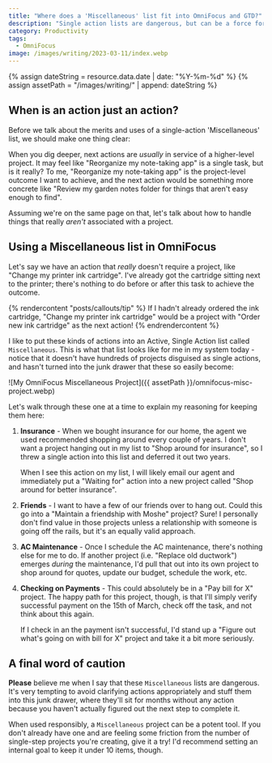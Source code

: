 ```yaml
---
title: "Where does a 'Miscellaneous' list fit into OmniFocus and GTD?"
description: "Single action lists are dangerous, but can be a force for good when used responsibly."
category: Productivity
tags:
  - OmniFocus
image: /images/writing/2023-03-11/index.webp
---
```


<!-- Include assets like ![Asset]({{ assetPath }}/my-asset.png) -->

{% assign dateString = resource.data.date | date: "%Y-%m-%d" %}
{% assign assetPath = "/images/writing/" | append: dateString %}

## When is an action just an action?

Before we talk about the merits and uses of a single-action 'Miscellaneous' list, we should make one thing clear:

When you dig deeper, next actions are _usually_ in service of a higher-level project. It may feel like "Reorganize my note-taking app" is a single task, but is it really? To me, "Reorganize my note-taking app" is the project-level outcome I want to achieve, and the next action would be something more concrete like "Review my garden notes folder for things that aren't easy enough to find".

Assuming we're on the same page on that, let's talk about how to handle things that really _aren't_ associated with a project.

## Using a Miscellaneous list in OmniFocus

Let's say we have an action that _really_ doesn't require a project, like "Change my printer ink cartridge". I've already got the cartridge sitting next to the printer; there's nothing to do before or after this task to achieve the outcome.

{% rendercontent "posts/callouts/tip" %}
If I hadn't already ordered the ink cartridge, "Change my printer ink cartridge" would be a project with "Order new ink cartridge" as the next action!
{% endrendercontent %}

I like to put these kinds of actions into an Active, Single Action list called `Miscellaneous`. This is what that list looks like for me in my system today - notice that it doesn't have hundreds of projects disguised as single actions, and hasn't turned into the junk drawer that these so easily become:

![My OmniFocus Miscellaneous Project]({{ assetPath }}/omnifocus-misc-project.webp)

Let's walk through these one at a time to explain my reasoning for keeping them here:

1. **Insurance** - When we bought insurance for our home, the agent we used recommended shopping around every couple of years. I don't want a project hanging out in my list to "Shop around for insurance", so I threw a single action into this list and deferred it out two years.

   When I see this action on my list, I will likely email our agent and immediately put a "Waiting for" action into a new project called "Shop around for better insurance".

1. **Friends** - I want to have a few of our friends over to hang out. Could this go into a "Maintain a friendship with Moshe" project? Sure! I personally don't find value in those projects unless a relationship with someone is going off the rails, but it's an equally valid approach.

1. **AC Maintenance** - Once I schedule the AC maintenance, there's nothing else for me to do. If another project (i.e. "Replace old ductwork") emerges _during_ the maintenance, I'd pull that out into its own project to shop around for quotes, update our budget, schedule the work, etc.

1. **Checking on Payments** - This could absolutely be in a "Pay bill for X" project. The happy path for this project, though, is that I'll simply verify successful payment on the 15th of March, check off the task, and not think about this again.

   If I check in an the payment isn't successful, I'd stand up a "Figure out what's going on with bill for X" project and take it a bit more seriously.

## A final word of caution

**Please** believe me when I say that these `Miscellaneous` lists are dangerous. It's very tempting to avoid clarifying actions appropriately and stuff them into this junk drawer, where they'll sit for months without any action because you haven't actually figured out the next step to complete it.

When used responsibly, a `Miscellaneous` project can be a potent tool. If you don't already have one and are feeling some friction from the number of single-step projects you're creating, give it a try! I'd recommend setting an internal goal to keep it under 10 items, though.
